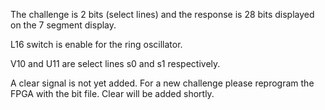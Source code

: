 The challenge is 2 bits (select lines) and the response is 28 bits displayed on the 7 segment display. 

L16 switch is enable for the ring oscillator.

V10 and U11 are select lines s0 and s1 respectively.

A clear signal is not yet added. For a new challenge please reprogram the FPGA with the bit file. Clear will be added shortly. 

